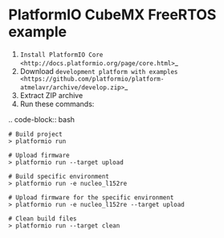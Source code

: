# PlatformIO CubeMX FreeRTOS example  

1. `Install PlatformIO Core <http://docs.platformio.org/page/core.html>`_
2. Download `development platform with examples <https://github.com/platformio/platform-atmelavr/archive/develop.zip>`_
3. Extract ZIP archive
4. Run these commands:

.. code-block:: bash


    # Build project
    > platformio run

    # Upload firmware
    > platformio run --target upload

    # Build specific environment
    > platformio run -e nucleo_l152re

    # Upload firmware for the specific environment
    > platformio run -e nucleo_l152re --target upload

    # Clean build files
    > platformio run --target clean